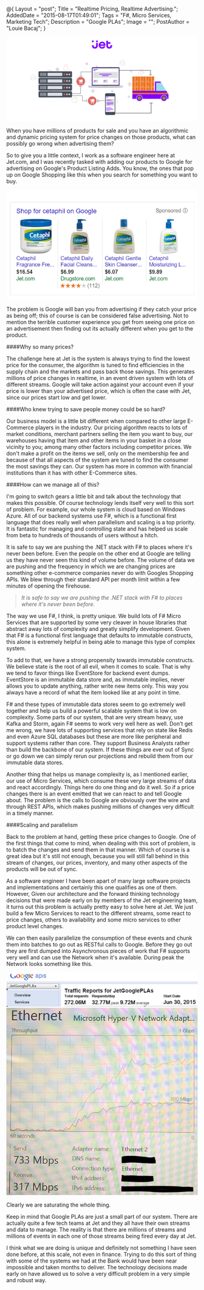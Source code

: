 @{
    Layout = "post";
    Title = "Realtime Pricing, Realtime Advertising.";
    AddedDate = "2015-08-17T01:49:01";
    Tags = "F#, Micro Services, Marketing Tech";
    Description = "Google PLAs";
    Image = "";
    PostAuthor = "Louie Bacaj";
}


![Google PLAs](/images/blogcover.png)



When you have millions of products for sale and you have an algorithmic and dynamic pricing system for price changes on those products, what can possibly go wrong when advertising them?


<!--more--> 
So to give you a little context, I work as a software engineer here at Jet.com, and I was recently tasked with adding our products to Google for advertising on Google's Product Listing Adds. You know, the ones that pop up on Google Shopping like this when you search for something you want to buy.

![Cetaphil on Google PLAs](/images/Cetaphil.PNG)



The problem is Google will ban you from advertising if they catch your price as being off; this of course is can be considered false advertising. Not to mention the terrible customer experience you get from seeing one price on an advertisement then finding out its actually different when you get to the product.



####Why so many prices?

The challenge here at Jet is the system is always trying to find the lowest price for the consumer, the algorithm is tuned to find efficiencies in the supply chain and the markets and pass back those savings. This generates millions of price changes in realtime, in an event driven system with lots of different streams. Google will take action against your account even if your price is lower than your advertised price, which is often the case with Jet, since our prices start low and get lower.


####Who knew trying to save people money could be so hard?

Our business model is a little bit different when compared to other large E-Commerce players in the industry. Our pricing algorithm reacts to lots of market conditions, merchant partners selling the item you want to buy, our warehouses having that item and other items in your basket in a close vicinity to you; among many other factors including competitor prices. We don't make a profit on the items we sell, only on the membership fee and because of that all aspects of the system are tuned to find the consumer the most savings they can. Our system has more in common with financial institutions than it has with other E-Commerce sites.


####How can we manage all of this?

I'm going to switch gears a little bit and talk about the technology that makes this possible. Of course technology lends itself very well to this sort of problem. For example, our whole system is cloud based on Windows Azure. All of our backend systems use F#, which is a functional first language that does really well when parallelism and scaling is a top priority. It is fantastic for managing and controlling state and has helped us scale from beta to hundreds of thousands of users without a hitch.

It is safe to say we are pushing the .NET stack with F# to places where it's never been before. Even the people on the other end at Google are telling us they have never seen this kind of volume before. The volume of data we are pushing and the frequency in which we are changing prices are something other e-commerce companies never do with Googles Shopping APIs. We blew through their standard API per month limit within a few minutes of opening the firehouse.


> *It is safe to say we are pushing the .NET stack with F# to places where it's never been before.*

The way we use F#, I think, is pretty unique. We build lots of F# Micro Services that are supported by some very cleaver in house libraries that abstract away lots of complexity and greatly simplify development. Given that F# is a functional first language that defaults to immutable constructs, this alone is extremely helpful in being able to manage this type of complex system.

To add to that, we have a strong propensity towards immutable constructs. We believe state is the root of all evil, when it comes to scale. That is why we tend to favor things like EventStore for backend event dumps. EventStore is an immutable data store and, as immutable implies, never allows you to update anything, rather write new items only. This way you always have a record of what the item looked like at any point in time.

F# and these types of immutable data stores seem to go extremely well together and help us build a powerful scalable system that is low on complexity. Some parts of our system, that are very stream heavy, use Kafka and Storm, again F# seems to work very well here as well. Don't get me wrong, we have lots of supporting services that rely on state like Redis and even Azure SQL databases but these are more like peripheral and support systems rather than core. They support Business Analysts rather than build the backbone of our system. If these things are ever out of Sync or go down we can simply rerun our projections and rebuild them from our immutable data stores.

Another thing that helps us manage complexity is, as I mentioned earlier, our use of Micro Services, which consume these very large streams of data and react accordingly. Things here do one thing and do it well. So if a price changes there is an event emitted that we can react to and tell Google about. The problem is the calls to Google are obviously over the wire and through REST APIs, which makes pushing millions of changes very difficult in a timely manner.


####Scaling and parallelism

Back to the problem at hand, getting these price changes to Google. One of the first things that come to mind, when dealing with this sort of problem, is to batch the changes and send them in that manner. Which of course is a great idea but it's still not enough, because you will still fall behind in this stream of changes, our prices, inventory, and many other aspects of the products will be out of sync.

As a software engineer I have been apart of many large software projects and implementations and certainly this one qualifies as one of them. However, Given our architecture and the forward thinking technology decisions that were made early on by members of the Jet engineering team, it turns out this problem is actually pretty easy to solve here at Jet. We just build a few Micro Services to react to the different streams, some react to price changes, others to availability and some micro services to other product level changes.

We can then easily parallelize the consumption of these events and chunk them into batches to go out as RESTful calls to Google. Before they go out they are first dumped into Asynchronous pieces of work that F# supports very well and can use the Network when it's available. During peak the Network looks something like this.

 ![The Requests for a weekend.](/images/PlaRequests.PNG)
 ![PLA Traffic](/images/PlaTraffic.PNG)

Clearly we are saturating the whole thing.


Keep in mind that Google PLAs are just a small part of our system. There are actually quite a few tech teams at Jet and they all have their own streams and data to manage. The reality is that there are millions of streams and millions of events in each one of those streams being fired every day at Jet.

I think what we are doing is unique and definitely not something I have seen done before, at this scale, not even in finance. Trying to do this sort of thing with some of the systems we had at the Bank would have been near impossible and taken months to deliver. The technology decisions made early on have allowed us to solve a very difficult problem in a very simple and robust way.